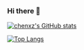 ### Hi there 👋

<!--
**chenxz1111/chenxz1111** is a ✨ _special_ ✨ repository because its `README.md` (this file) appears on your GitHub profile.

Here are some ideas to get you started:

- 🔭 I’m currently working on ...
- 🌱 I’m currently learning ...
- 👯 I’m looking to collaborate on ...
- 🤔 I’m looking for help with ...
- 💬 Ask me about ...
- 📫 How to reach me: ...
- 😄 Pronouns: ...
- ⚡ Fun fact: ...
-->
[![chenxz's GitHub stats](https://github-readme-stats.vercel.app/api?username=chenxz1111&count_private=true&show_icons=true&theme=dark&include_all_commits=true)](https://github.com/anuraghazra/github-readme-stats)


[![Top Langs](https://github-readme-stats.vercel.app/api/top-langs/?username=chenxz1111&count_private=true&show_icons=true&theme=dark&layout=compact)](https://github.com/anuraghazra/github-readme-stats)
